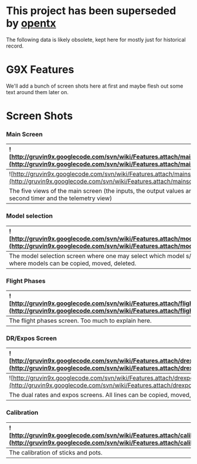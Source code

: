 # This project has been superseded by [opentx](http://opentx.googlecode.com/) #

The following data is likely obsolete, kept here for mostly just for historical record.


# G9X Features #

We'll add a bunch of screen shots here at first and maybe flesh out some text around them later on.

# Screen Shots #


### Main Screen ###
|![http://gruvin9x.googlecode.com/svn/wiki/Features.attach/mainscreen_01.jpg](http://gruvin9x.googlecode.com/svn/wiki/Features.attach/mainscreen_01.jpg) | ![http://gruvin9x.googlecode.com/svn/wiki/Features.attach/mainscreen_02.jpg](http://gruvin9x.googlecode.com/svn/wiki/Features.attach/mainscreen_02.jpg) | ![http://gruvin9x.googlecode.com/svn/wiki/Features.attach/mainscreen_03.jpg](http://gruvin9x.googlecode.com/svn/wiki/Features.attach/mainscreen_03.jpg) |
|:-------------------------------------------------------------------------------------------------------------------------------------------------------|:--------------------------------------------------------------------------------------------------------------------------------------------------------|:--------------------------------------------------------------------------------------------------------------------------------------------------------|
| ![http://gruvin9x.googlecode.com/svn/wiki/Features.attach/mainscreen_04.jpg](http://gruvin9x.googlecode.com/svn/wiki/Features.attach/mainscreen_04.jpg) | ![http://gruvin9x.googlecode.com/svn/wiki/Features.attach/mainscreen_05.jpg](http://gruvin9x.googlecode.com/svn/wiki/Features.attach/mainscreen_05.jpg) |                                                                                                                                                         |
| The five views of the main screen (the inputs, the output values and bars, the second timer and the telemetry view)                                    | | |


### Model selection ###
|![http://gruvin9x.googlecode.com/svn/wiki/Features.attach/modelsel_02.png](http://gruvin9x.googlecode.com/svn/wiki/Features.attach/modelsel_02.png) |![http://gruvin9x.googlecode.com/svn/wiki/Features.attach/modelsel_03.png](http://gruvin9x.googlecode.com/svn/wiki/Features.attach/modelsel_03.png) | ![http://gruvin9x.googlecode.com/svn/wiki/Features.attach/modelsel_04.png](http://gruvin9x.googlecode.com/svn/wiki/Features.attach/modelsel_04.png) |
|:---------------------------------------------------------------------------------------------------------------------------------------------------|:---------------------------------------------------------------------------------------------------------------------------------------------------|:----------------------------------------------------------------------------------------------------------------------------------------------------|
| The model selection screen where one may select which model s/he will fly and where models can be copied, moved, deleted.                          | | |


### Flight Phases ###
|![http://gruvin9x.googlecode.com/svn/wiki/Features.attach/flightphases_01.png](http://gruvin9x.googlecode.com/svn/wiki/Features.attach/flightphases_01.png) |![http://gruvin9x.googlecode.com/svn/wiki/Features.attach/flightphases_02.png](http://gruvin9x.googlecode.com/svn/wiki/Features.attach/flightphases_02.png) |
|:-----------------------------------------------------------------------------------------------------------------------------------------------------------|:-----------------------------------------------------------------------------------------------------------------------------------------------------------|
| The flight phases screen. Too much to explain here.                                                                                                        | |


### DR/Expos Screen ###
|![http://gruvin9x.googlecode.com/svn/wiki/Features.attach/drexpo_01.png](http://gruvin9x.googlecode.com/svn/wiki/Features.attach/drexpo_01.png) | ![http://gruvin9x.googlecode.com/svn/wiki/Features.attach/drexpo_02.png](http://gruvin9x.googlecode.com/svn/wiki/Features.attach/drexpo_02.png) | ![http://gruvin9x.googlecode.com/svn/wiki/Features.attach/drexpo_03.png](http://gruvin9x.googlecode.com/svn/wiki/Features.attach/drexpo_03.png) |
|:-----------------------------------------------------------------------------------------------------------------------------------------------|:------------------------------------------------------------------------------------------------------------------------------------------------|:------------------------------------------------------------------------------------------------------------------------------------------------|
| ![http://gruvin9x.googlecode.com/svn/wiki/Features.attach/drexpo_04.png](http://gruvin9x.googlecode.com/svn/wiki/Features.attach/drexpo_04.png) | ![http://gruvin9x.googlecode.com/svn/wiki/Features.attach/drexpo_05.png](http://gruvin9x.googlecode.com/svn/wiki/Features.attach/drexpo_05.png) |                                                                                                                                                 |
| The dual rates and expos screens. All lines  can be copied, moved, deleted.                                                                    | | |

### Calibration ###
|![http://gruvin9x.googlecode.com/svn/wiki/Features.attach/calibration_01.png](http://gruvin9x.googlecode.com/svn/wiki/Features.attach/calibration_01.png) |![http://gruvin9x.googlecode.com/svn/wiki/Features.attach/calibration_02.png](http://gruvin9x.googlecode.com/svn/wiki/Features.attach/calibration_02.png) | ![http://gruvin9x.googlecode.com/svn/wiki/Features.attach/calibration_03.png](http://gruvin9x.googlecode.com/svn/wiki/Features.attach/calibration_03.png) |
|:---------------------------------------------------------------------------------------------------------------------------------------------------------|:---------------------------------------------------------------------------------------------------------------------------------------------------------|:----------------------------------------------------------------------------------------------------------------------------------------------------------|
| The calibration of sticks and pots.                                                                                                                      | | |
